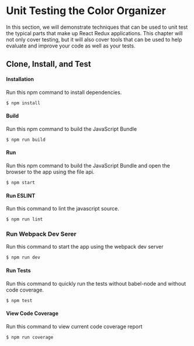 Unit Testing the Color Organizer
=====================
In this section, we will demonstrate techniques that can be used to unit test the typical parts that make up React
Redux applications. This chapter will not only cover testing, but it will also cover tools that can be used to help
evaluate and improve your code as well as your tests.

Clone, Install, and Test
-------------

#### Installation
Run this npm command to install dependencies.
```
$ npm install
```

#### Build
Run this npm command to build the JavaScript Bundle
```
$ npm run build
```

#### Run
Run this npm command to build the JavaScript Bundle and open the browser to the app using the file api.
```
$ npm start
```

#### Run ESLINT
Run this command to lint the javascript source.
```
$ npm run lint
```

### Run Webpack Dev Serer
Run this command to start the app using the webpack dev server
```
$ npm run dev
```

#### Run Tests
Run this command to quickly run the tests without babel-node and without code coverage.
```
$ npm test
```

#### View Code Coverage
Run this command to view current code coverage report
```
$ npm run coverage
```
